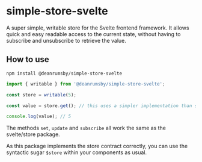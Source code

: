 # simple-store-svelte

A super simple, writable store for the Svelte frontend framework.
It allows quick and easy readable access to the current state, without having to subscribe and unsubscribe to retrieve the value.

## How to use

`npm install @deanrumsby/simple-store-svelte`

```javascript
import { writable } from '@deanrumsby/simple-store-svelte';

const store = writable(5);

const value = store.get(); // this uses a simpler implementation than svelte/store

console.log(value); // 5
```

The methods `set`, `update` and `subscribe` all work the same as the svelte/store package.

As this package implements the store contract correctly, you can use the syntactic sugar `$store` within your components as usual.
